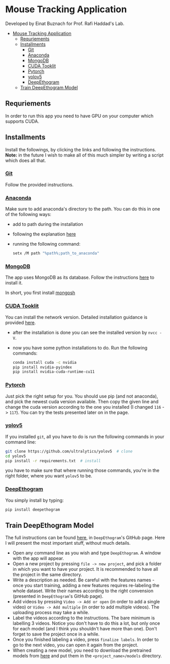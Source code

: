 ﻿# Mouse Tracking Application

Developed by Einat Buznach for Prof. Rafi Haddad's Lab.

<!-- For any questions or technical help: @bueinat. -->

<!-- TOC -->

- [Mouse Tracking Application](#mouse-tracking-application)
  - [Requriements](#requriements)
  - [Installments](#installments)
    - [Git](#git)
    - [Anaconda](#anaconda)
    - [MongoDB](#mongodb)
    - [CUDA Tooklit](#cuda-tooklit)
    - [Pytorch](#pytorch)
    - [yolov5](#yolov5)
    - [DeepEthogram](#deepethogram)
  - [Train DeepEthogram Model](#train-deepethogram-model)

<!-- /TOC -->

## Requriements

In order to run this app you need to have GPU on your computer which supports CUDA.

## Installments

Install the followings, by clicking the links and following the instructions.
**Note:** in the future I wish to make all of this much simpler by writing a script which does all that.

### [Git](https://git-scm.com/download/win)

Follow the provided instructions.

### [Anaconda](https://www.anaconda.com/)

Make sure to add anaconda's directory to the path. You can do this in one of the following ways:

- add to path during the installation
- following the explanation [here](https://www.computerhope.com/issues/ch000549.htm#windows10)
- running the following command:

  ```bash
  setx /M path "%path%;path_to_anaconda"
  ```

### [MongoDB](https://www.mongodb.com/)

The app uses MongoDB as its database. Follow the instructions [here](https://www.mongodb.com/docs/manual/tutorial/install-mongodb-on-windows/) to install it.

In short, you first install [mongosh](https://www.mongodb.com/docs/mongodb-shell/install/#std-label-mdb-shell-install)

### [CUDA Tooklit](https://developer.nvidia.com/cuda-downloads)

You can install the network version. Detailed installation guidance is provided [here](https://docs.nvidia.com/cuda/cuda-installation-guide-microsoft-windows/index.html).

- after the installation is done you can see the installed version by `nvcc -V`.
- now you have some python installations to do. Run the following commands:

  ```bash
  conda install cuda -c nvidia
  pip install nvidia-pyindex
  pip install nvidia-cuda-runtime-cu11
  ```

### [Pytorch](https://pytorch.org/get-started/locally/)

Just pick the right setup for you. You should use pip (and not anaconda), and pick the newest cuda version available. Then copy the given line and change the cuda version according to the one you installed (I changed `116` -> `117`). You can try the tests presented later on in the page.

### [yolov5](https://github.com/ultralytics/yolov5)

If you installed `git`, all you have to do is run the following commands in your command line:

```bash
git clone https://github.com/ultralytics/yolov5  # clone
cd yolov5
pip install -r requirements.txt  # install
```

you have to make sure that where running those commands, you're in the right folder, where you want `yolov5` to be.
<!--comment: it's better if I do it myself and install it in the place I find better (i.e. ProgramData) -->

### [DeepEthogram](https://github.com/jbohnslav/deepethogram)

You simply install by typing:

```bash
pip install deepethogram
```

<!-- comment: I should add the moving files to a script which follows the installment (find it in the lab's computer)
                plus, download the pretrained models and add them to new ...-->

## Train DeepEthogram Model

The full instructions can be found [here](https://github.com/jbohnslav/deepethogram/blob/master/docs/using_gui.md), in `DeepEthogram`'s GitHub page. Here I will present the most important stuff, without much details.

- Open any command line as you wish and type `DeepEthogram`. A window with the app will appear.
- Open a new project by pressing `file -> new project`, and pick a folder in which you want to have your project. It is recommended to have all the project in the same directory.
- Write a description as needed. Be careful with the features names - once you start training, adding a new features requires re-labeling the whole dataset. Write their names according to the right convension (presented in `DeepEthogram`'s GitHub page).
- Add videos by pressing `Video -> Add or open` (in order to add a single video) or `Video -> Add multiple` (in order to add multiple videos). The uploading process may take a while.
- Label the videos according to the instructions. The bare minimum is labelling 3 videos. Notice you don't have to do this a lot, but only once for each model (and I think you shouldn't have more than one). Don't forget to save the project once in a while.
- Once you finished labeling a video, press `finalize labels`. In order to go to the next video, you can open it again from the project.
- When creating a new model, you need to download the pretrained models from [here](https://drive.google.com/file/d/1ntIZVbOG1UAiFVlsAAuKEBEVCVevyets/view?usp=sharing) and put them in the `<project_name>/models` directory.
